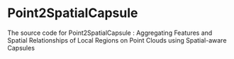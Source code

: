 # Point2SpatialCapsule
The source code for Point2SpatialCapsule : Aggregating Features and Spatial Relationships of Local Regions on Point Clouds using Spatial-aware Capsules
